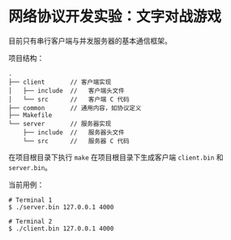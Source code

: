 # 网络协议开发实验：文字对战游戏

目前只有串行客户端与并发服务器的基本通信框架。

项目结构：

```
.
├── client       // 客户端实现
│   ├── include  //   客户端头文件
│   └── src      //   客户端 C 代码
├── common       // 通用内容，如协议定义
├── Makefile
└── server       // 服务器实现
    ├── include  //   服务器头文件
    └── src      //   服务器 C 代码
```

在项目根目录下执行 `make` 在项目根目录下生成客户端 `client.bin` 和 `server.bin`。

当前用例：

```
# Terminal 1
$ ./server.bin 127.0.0.1 4000

# Terminal 2
$ ./client.bin 127.0.0.1 4000
```
